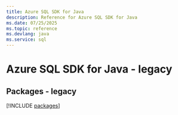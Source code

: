 ```yaml
---
title: Azure SQL SDK for Java
description: Reference for Azure SQL SDK for Java
ms.date: 07/25/2025
ms.topic: reference
ms.devlang: java
ms.service: sql
---
```

# Azure SQL SDK for Java - legacy
## Packages - legacy
[!INCLUDE [packages](sql-index.md)]